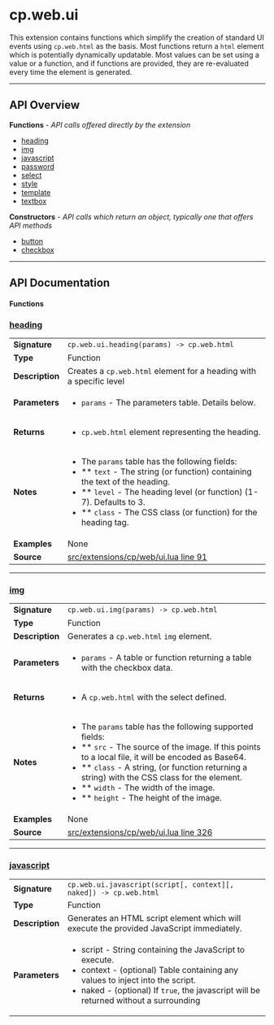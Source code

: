 # cp.web.ui

This extension contains functions which simplify the creation of standard UI events
using `cp.web.html` as the basis. Most functions return a `html` element which is
potentially dynamically updatable. Most values can be set using a value or a function,
and if functions are provided, they are re-evaluated every time the element is generated.

---

## API Overview
**Functions** - _API calls offered directly by the extension_
 * [heading](#heading)
 * [img](#img)
 * [javascript](#javascript)
 * [password](#password)
 * [select](#select)
 * [style](#style)
 * [template](#template)
 * [textbox](#textbox)

**Constructors** - _API calls which return an object, typically one that offers API methods_
 * [button](#button)
 * [checkbox](#checkbox)


---

## API Documentation

#### Functions


### [heading](#heading)

|                                             |                                                                                     |
| --------------------------------------------|-------------------------------------------------------------------------------------|
| **Signature**                               | `cp.web.ui.heading(params) -> cp.web.html`                                                                    |
| **Type**                                    | Function                                                                     |
| **Description**                             | Creates a `cp.web.html` element for a heading with a specific level                                                                     |
| **Parameters**                              | <ul><li>`params` - The parameters table. Details below.</li></ul> |
| **Returns**                                 | <ul><li>`cp.web.html` element representing the heading.</li></ul>          |
| **Notes**                                   | <ul><li>The `params` table has the following fields:</li><li> ** `text`      - The string (or function) containing the text of the heading.</li><li> ** `level`         - The heading level (or function) (1-7). Defaults to 3.</li><li> ** `class`     - The CSS class (or function) for the heading tag.</li></ul> |
| **Examples**                                | None |
| **Source**                                  | [src/extensions/cp/web/ui.lua line 91](https://github.com/CommandPost/CommandPost/blob/develop/src/extensions/cp/web/ui.lua#L91) |

---


### [img](#img)

|                                             |                                                                                     |
| --------------------------------------------|-------------------------------------------------------------------------------------|
| **Signature**                               | `cp.web.ui.img(params) -> cp.web.html`                                                                    |
| **Type**                                    | Function                                                                     |
| **Description**                             | Generates a `cp.web.html` `img` element.                                                                     |
| **Parameters**                              | <ul><li>`params`     - A table or function returning a table with the checkbox data.</li></ul> |
| **Returns**                                 | <ul><li>A `cp.web.html` with the select defined.</li></ul>          |
| **Notes**                                   | <ul><li>The `params` table has the following supported fields:</li><li> ** `src`       - The source of the image. If this points to a local file, it will be encoded as Base64.</li><li> ** `class`     - A string, (or function returning a string) with the CSS class for the element.</li><li> ** `width`     - The width of the image.</li><li> ** `height`    - The height of the image.</li></ul> |
| **Examples**                                | None |
| **Source**                                  | [src/extensions/cp/web/ui.lua line 326](https://github.com/CommandPost/CommandPost/blob/develop/src/extensions/cp/web/ui.lua#L326) |

---


### [javascript](#javascript)

|                                             |                                                                                     |
| --------------------------------------------|-------------------------------------------------------------------------------------|
| **Signature**                               | `cp.web.ui.javascript(script[, context][, naked]) -> cp.web.html`                                                                    |
| **Type**                                    | Function                                                                     |
| **Description**                             | Generates an HTML script element which will execute the provided JavaScript immediately.                                                                     |
| **Parameters**                              | <ul><li>script   - String containing the JavaScript to execute.</li><li>context  - (optional) Table containing any values to inject into the script.</li><li>naked    - (optional) If `true`, the javascript will be returned without a surrounding <script> block.</li></ul> |
| **Returns**                                 | <ul><li>a `cp.web.html` element representing the JavaScript block.</li></ul>          |
| **Notes**                                   | <ul><li>The script is self-contained and only has access to global variables. Any local `var` values will not be available to other scripts.</li><li>The script will be evaluated as a `resty.template`, and variables can be injected from the `context` table. For example, this will create a script that will display an alert saying "Hello world!":</li><li></li><li>```lua</li><li>ui.javascript([[ alert("{{ message }}") ]], { message = "Hello world!"})</li><li>```</li></ul> |
| **Examples**                                | None |
| **Source**                                  | [src/extensions/cp/web/ui.lua line 35](https://github.com/CommandPost/CommandPost/blob/develop/src/extensions/cp/web/ui.lua#L35) |

---


### [password](#password)

|                                             |                                                                                     |
| --------------------------------------------|-------------------------------------------------------------------------------------|
| **Signature**                               | `cp.web.ui.password(params) -> hs.web.html`                                                                    |
| **Type**                                    | Function                                                                     |
| **Description**                             | Creates an `html` element that will output a password text box.                                                                     |
| **Parameters**                              | <ul><li>`params` - The parameters table. Details below.</li></ul> |
| **Returns**                                 | <ul><li>`cp.web.html` containing the textbox.</li></ul>          |
| **Notes**                                   | <ul><li>The `params` table has the following supported fields:</li><li> ** `id`                - The unique ID for the textbox.</li><li> ** `name`          - The name of the textbox field.</li><li> ** `class`         - The CSS classname.</li><li> ** `placeholder`   - Placeholder text</li></ul> |
| **Examples**                                | None |
| **Source**                                  | [src/extensions/cp/web/ui.lua line 156](https://github.com/CommandPost/CommandPost/blob/develop/src/extensions/cp/web/ui.lua#L156) |

---


### [select](#select)

|                                             |                                                                                     |
| --------------------------------------------|-------------------------------------------------------------------------------------|
| **Signature**                               | `cp.web.ui.select(params) -> cp.web.html`                                                                    |
| **Type**                                    | Function                                                                     |
| **Description**                             | Generates a `cp.web.html` `select` element. The `data` should be a table or a function returning a table that matches the details in the notes below.                                                                     |
| **Parameters**                              | <ul><li>`params`     - A table or function returning a table with the checkbox data.</li></ul> |
| **Returns**                                 | <ul><li>A `cp.web.html` with the select defined.</li></ul>          |
| **Notes**                                   | <ul><li>The `params` table has the following supported fields:</li><li> ** `id`        - a string (or function) the unique ID for the select.</li><li> ** `value`     - a string, number, or boolean (or function) with the value of the select. May be `nil`.</li><li> ** `options`   - an array (or function returning an array) of option tables, with the following keys:</li><li> *** `value`    - the value of the option.</li><li> *** `label`    - (optional) the label for the option. If not set, the `value` is used.</li><li> *** `disabled` - (optional) if the option is disabled.</li><li> ** `required`  - (optional) if `true`, there will not be a 'blank' option at the top of the list.</li><li> ** `blankLabel`    - (optional) if specified, the value will be used for the 'blank' option label.</li></ul> |
| **Examples**                                | None |
| **Source**                                  | [src/extensions/cp/web/ui.lua line 252](https://github.com/CommandPost/CommandPost/blob/develop/src/extensions/cp/web/ui.lua#L252) |

---


### [style](#style)

|                                             |                                                                                     |
| --------------------------------------------|-------------------------------------------------------------------------------------|
| **Signature**                               | `cp.web.ui.style(rules[, context]) -> cp.web.html`                                                                    |
| **Type**                                    | Function                                                                     |
| **Description**                             | Generates an HTML `style` element which will contain the provided rules.                                                                     |
| **Parameters**                              | <ul><li>rules    - String containing the CSS rules.</li><li>context  - (optional) Table containing any values to inject into the script.</li></ul> |
| **Returns**                                 | <ul><li>a `cp.web.html` element representing the JavaScript block.</li></ul>          |
| **Notes**                                   | <ul><li>The `rules` will be evaluated as a `resty.template`, and variables can be injected from the `context` table. For example, this will create a set of rules that injects the provided color:</li><li></li><li>```lua</li><li>ui.style([[ body { color: {{ bodyColor }}; } ]], { bodyColor = "#FFFFFF"})</li><li>```</li></ul> |
| **Examples**                                | None |
| **Source**                                  | [src/extensions/cp/web/ui.lua line 67](https://github.com/CommandPost/CommandPost/blob/develop/src/extensions/cp/web/ui.lua#L67) |

---


### [template](#template)

|                                             |                                                                                     |
| --------------------------------------------|-------------------------------------------------------------------------------------|
| **Signature**                               | `cp.web.ui.template(params) -> hs.web.html`                                                                    |
| **Type**                                    | Function                                                                     |
| **Description**                             | Creates a `html` element that will execute a Resty Template.                                                                     |
| **Parameters**                              | <ul><li>`params` - The parameters table. Details below.</li></ul> |
| **Returns**                                 | <ul><li>`cp.web.html` containing the template.</li></ul>          |
| **Notes**                                   | <ul><li>The `params` table has the following supported fields:</li><li> ** `view`      - The file path to the template, or the template content itself. Required.</li><li> ** `context`   - The table containing the context to execute the template in.</li><li> ** `unescaped` - If true, the template will not be escaped before outputting.</li></ul> |
| **Examples**                                | None |
| **Source**                                  | [src/extensions/cp/web/ui.lua line 115](https://github.com/CommandPost/CommandPost/blob/develop/src/extensions/cp/web/ui.lua#L115) |

---


### [textbox](#textbox)

|                                             |                                                                                     |
| --------------------------------------------|-------------------------------------------------------------------------------------|
| **Signature**                               | `cp.web.ui.textbox(params) -> hs.web.html`                                                                    |
| **Type**                                    | Function                                                                     |
| **Description**                             | Creates an `html` element that will output a text box.                                                                     |
| **Parameters**                              | <ul><li>`params` - The parameters table. Details below.</li></ul> |
| **Returns**                                 | <ul><li>`cp.web.html` containing the textbox.</li></ul>          |
| **Notes**                                   | <ul><li>The `params` table has the following supported fields:</li><li> ** `id`                - The unique ID for the textbox.</li><li> ** `name`          - The name of the textbox field.</li><li> ** `class`         - The CSS classname.</li><li> ** `placeholder`   - Placeholder text.</li><li> ** `value`         - The default value of the textbox.</li></ul> |
| **Examples**                                | None |
| **Source**                                  | [src/extensions/cp/web/ui.lua line 135](https://github.com/CommandPost/CommandPost/blob/develop/src/extensions/cp/web/ui.lua#L135) |

---

#### Constructors


### [button](#button)

|                                             |                                                                                     |
| --------------------------------------------|-------------------------------------------------------------------------------------|
| **Signature**                               | `cp.web.ui.button(params) -> cp.web.html`                                                                    |
| **Type**                                    | Constructor                                                                     |
| **Description**                             | Generates a HTML Button                                                                     |
| **Parameters**                              | <ul><li>`params`     - Table containing the data you want to display on the button.</li></ul> |
| **Returns**                                 | <ul><li>A `cp.web.ui` representing the button.</li></ul>          |
| **Notes**                                   | <ul><li>The `params` can contain the following fields:</li><li> ** `value`     - The value of the button.</li><li> ** `label`     - The text label for the button. Defaults to the `value` if not provided.</li><li> ** `width`     - The width of the button in pixels.</li></ul> |
| **Examples**                                | None |
| **Source**                                  | [src/extensions/cp/web/ui.lua line 214](https://github.com/CommandPost/CommandPost/blob/develop/src/extensions/cp/web/ui.lua#L214) |

---


### [checkbox](#checkbox)

|                                             |                                                                                     |
| --------------------------------------------|-------------------------------------------------------------------------------------|
| **Signature**                               | `cp.web.ui.checkbox(params) -> cp.web.html`                                                                    |
| **Type**                                    | Constructor                                                                     |
| **Description**                             | Generates a HTML Checkbox element.                                                                     |
| **Parameters**                              | <ul><li>data         - A table or function returning a table with the checkbox data.</li></ul> |
| **Returns**                                 | <ul><li>The `cp.web.ui.element`.</li></ul>          |
| **Notes**                                   | <ul><li>The `params` table has the following supported fields:</li><li> ** `value`     - a string (or function) with the value of the checkbox. If not specified, the title is used.</li><li> ** `checked`   - a boolean (or function) set to `true` or `false`, depending on if the checkbox is checked.</li><li> ** `disabled`  - a boolean (or function) set to `true` or `false`, depending on if the checkbox is disabled.</li><li> ** `id`        - (optional) a string (or function) with the unique ID for the checkbox.</li><li> ** `name`      - (optional) a unique name for the checkbox field.</li><li> ** `class`     - (optional) the CSS class list.</li></ul> |
| **Examples**                                | None |
| **Source**                                  | [src/extensions/cp/web/ui.lua line 176](https://github.com/CommandPost/CommandPost/blob/develop/src/extensions/cp/web/ui.lua#L176) |

---

